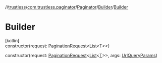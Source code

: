 //[trustless](../../../../index.md)/[com.trustless.paginator](../../index.md)/[Paginator](../index.md)/[Builder](index.md)/[Builder](-builder.md)

# Builder

[kotlin]\
constructor(request: [PaginationRequest](../../-pagination-request/index.md)&lt;[List](https://kotlinlang.org/api/latest/jvm/stdlib/kotlin.collections/-list/index.html)&lt;[T](index.md)&gt;&gt;)

constructor(request: [PaginationRequest](../../-pagination-request/index.md)&lt;[List](https://kotlinlang.org/api/latest/jvm/stdlib/kotlin.collections/-list/index.html)&lt;[T](index.md)&gt;&gt;, args: [UrlQueryParams](../../../com.trustless.queryParams/-url-query-params/index.md))
